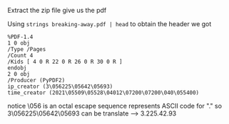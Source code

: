 Extract the zip file give us the pdf 

Using ```strings breaking-away.pdf | head``` to obtain the header we got

```
%PDF-1.4
1 0 obj
/Type /Pages
/Count 4
/Kids [ 4 0 R 22 0 R 26 0 R 30 0 R ]
endobj
2 0 obj
/Producer (PyPDF2)
ip_creator (3\056225\05642\05693)
time_creator (2021\05509\05528\04012\07200\07200\040\055400)
```

notice \056 is an octal escape sequence represents ASCII code for "."
so 3\056225\05642\05693 can be translate --> 3.225.42.93